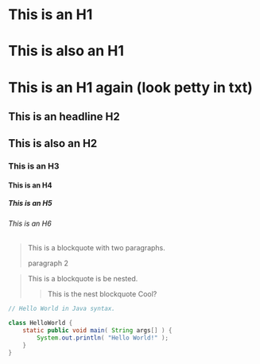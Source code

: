 This is an H1
=============
# This is also an H1  
# This is an H1 again (look petty in txt) #
This is an headline H2
----------------------
## This is also an H2
### This is an H3
#### This is an H4
##### This is an H5
###### This is an H6


> This is a blockquote with two paragraphs.
> 
> paragraph 2

> This is a blockquote is be nested.
>> This is the nest blockquote
> Cool?


```java
// Hello World in Java syntax.

class HelloWorld {
	static public void main( String args[] ) {
		System.out.println( "Hello World!" );
	}
}
```
